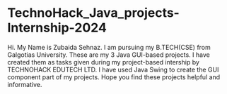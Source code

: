 # TechnoHack_Java_projects-Internship-2024
Hi.
My Name is Zubaida Sehnaz.
I am pursuing my B.TECH(CSE) from Galgotias University.
These are my 3 Java GUI-based projects.
I have created them as tasks given during my project-based intership by TECHNOHACK EDUTECH LTD.
I have used Java Swing to create the GUI component part of my projects.
Hope you find these projects helpful and informative.

